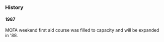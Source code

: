 
### History

#### 1987

MOFA weekend first aid course was filled to capacity and will be expanded in '88.
